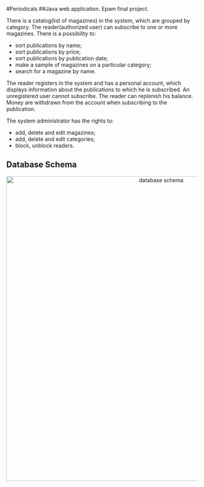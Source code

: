#Periodicals
##Java web application. Epam final project.

There is a catalog(list of magazines) in the system, which are grouped by category.
The reader(authorized user) can subscribe to one or more magazines. There is a possibility to:
- sort publications by name;
- sort publications by price;
- sort publications by publication date;
- make a sample of magazines on a particular category;
- search for a magazine by name. 

The reader registers in the system and has a personal account, which displays information about the publications to which he is subscribed. An unregistered user cannot subscribe.
The reader can replenish his balance. Money are withdrawn from the account when subscribing to the publication.

The system administrator has the rights to:
- add, delete and edit magazines;
- add, delete and edit categories;
- block, unblock readers.

## Database Schema

<p align="center"><img src="https://imgur.com/a/VVsa1lh.png" width="800" alt="database schema"></p>